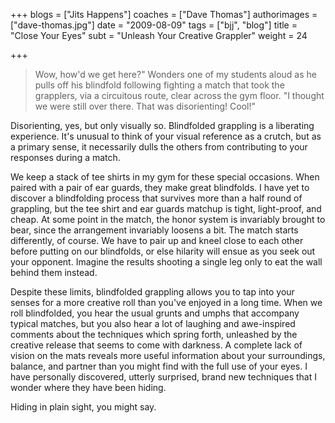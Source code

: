 +++
blogs = ["Jits Happens"]
coaches = ["Dave Thomas"]
authorimages = ["dave-thomas.jpg"]
date = "2009-08-09"
tags = ["bjj", "blog"]
title = "Close Your Eyes"
subt = "Unleash Your Creative Grappler"
weight = 24

+++

>Wow, how'd we get here?" Wonders one of my students aloud as he pulls off his blindfold following fighting a match that took the grapplers, via a circuitous route, clear across the gym floor. "I thought we were still over there. That was disorienting! Cool!"

Disorienting, yes, but only visually so. Blindfolded grappling is a liberating experience. It's unusual to think of your visual reference as a crutch, but as a primary sense, it necessarily dulls the others from contributing to your responses during a match.

We keep a stack of tee shirts in my gym for these special occasions. When paired with a pair of ear guards, they make great blindfolds. I have yet to discover a blindfolding process that survives more than a half round of grappling, but the tee shirt and ear guards matchup is tight, light-proof, and cheap. At some point in the match, the honor system is invariably brought to bear, since the arrangement invariably loosens a bit. The match starts differently, of course. We have to pair up and kneel close to each other before putting on our blindfolds, or else hilarity will ensue as you seek out your opponent. Imagine the results shooting a single leg only to eat the wall behind them instead.

Despite these limits, blindfolded grappling allows you to tap into your senses for a more creative roll than you've enjoyed in a long time. When we roll blindfolded, you hear the usual grunts and umphs that accompany typical matches, but you also hear a lot of laughing and awe-inspired comments about the techniques which spring forth, unleashed by the creative release that seems to come with darkness. A complete lack of vision on the mats reveals more useful information about your surroundings, balance, and partner than you might find with the full use of your eyes. I have personally discovered, utterly surprised, brand new techniques that I wonder where they have been hiding.

Hiding in plain sight, you might say.
